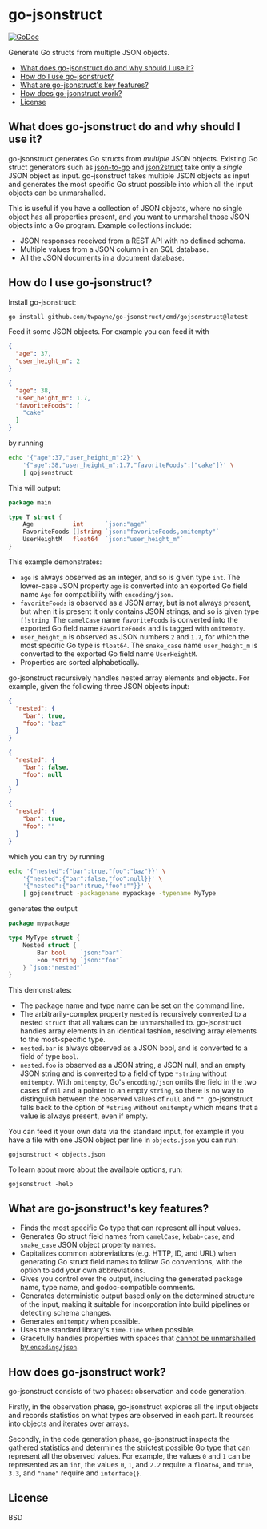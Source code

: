 # go-jsonstruct

[![GoDoc](https://godoc.org/github.com/twpayne/go-jsonstruct?status.svg)](https://godoc.org/github.com/twpayne/go-jsonstruct)

Generate Go structs from multiple JSON objects.

* [What does go-jsonstruct do and why should I use it?](#what-does-go-jsonstruct-do-and-why-should-i-use-it)
* [How do I use go-jsonstruct?](#how-do-i-use-go-jsonstruct)
* [What are go-jsonstruct's key features?](#what-are-go-jsonstructs-key-features)
* [How does go-jsonstruct work?](#how-does-go-jsonstruct-work)
* [License](#license)

## What does go-jsonstruct do and why should I use it?

go-jsonstruct generates Go structs from *multiple* JSON objects. Existing Go
struct generators such as [json-to-go](https://mholt.github.io/json-to-go/) and
[json2struct](http://json2struct.mervine.net/) take only a *single* JSON object
as input. go-jsonstruct takes multiple JSON objects as input and generates the
most specific Go struct possible into which all the input objects can be
unmarshalled.

This is useful if you have a collection of JSON objects, where no single object
has all properties present, and you want to unmarshal those JSON objects into a
Go program. Example collections include:

* JSON responses received from a REST API with no defined schema.
* Multiple values from a JSON column in an SQL database.
* All the JSON documents in a document database.

## How do I use go-jsonstruct?

Install go-jsonstruct:

```sh
go install github.com/twpayne/go-jsonstruct/cmd/gojsonstruct@latest
```

Feed it some JSON objects. For example you can feed it with

```json
{
  "age": 37,
  "user_height_m": 2
}

{
  "age": 38,
  "user_height_m": 1.7,
  "favoriteFoods": [
    "cake"
  ]
}
```

by running

```sh
echo '{"age":37,"user_height_m":2}' \
    '{"age":38,"user_height_m":1.7,"favoriteFoods":["cake"]}' \
    | gojsonstruct
```

This will output:

```go
package main

type T struct {
    Age           int      `json:"age"`
    FavoriteFoods []string `json:"favoriteFoods,omitempty"`
    UserHeightM   float64  `json:"user_height_m"`
}
```

This example demonstrates:

* `age` is always observed as an integer, and so is given type `int`. The
  lower-case JSON property `age` is converted into an exported Go field name
  `Age` for compatibility with `encoding/json`.
* `favoriteFoods` is observed as a JSON array, but is not always present, but
  when it is present it only contains JSON strings, and so is given type
  `[]string`. The `camelCase` name `favoriteFoods` is converted into the
  exported Go field name `FavoriteFoods` and is tagged with `omitempty`.
* `user_height_m` is observed as JSON numbers `2` and `1.7`, for which the most
  specific Go type is `float64`. The `snake_case` name `user_height_m` is
  converted to the exported Go field name `UserHeightM`.
* Properties are sorted alphabetically.

go-jsonstruct recursively handles nested array elements and objects. For
example, given the following three JSON objects input:

```json
{
  "nested": {
    "bar": true,
    "foo": "baz"
  }
}

{
  "nested": {
    "bar": false,
    "foo": null
  }
}

{
  "nested": {
    "bar": true,
    "foo": ""
  }
}
```

which you can try by running

```sh
echo '{"nested":{"bar":true,"foo":"baz"}}' \
    '{"nested":{"bar":false,"foo":null}}' \
    '{"nested":{"bar":true,"foo":""}}' \
    | gojsonstruct -packagename mypackage -typename MyType
```

generates the output

```go
package mypackage

type MyType struct {
    Nested struct {
        Bar bool    `json:"bar"`
        Foo *string `json:"foo"`
    } `json:"nested"`
}
```

This demonstrates:

* The package name and type name can be set on the command line.
* The arbitrarily-complex property `nested` is recursively converted to a nested
  `struct` that all values can be unmarshalled to. go-jsonstruct handles array
  elements in an identical fashion, resolving array elements to the
  most-specific type.
* `nested.bar` is always observed as a JSON bool, and is converted to a field of
  type `bool`.
* `nested.foo` is observed as a JSON string, a JSON null, and an empty JSON
  string and is converted to a field of type `*string` without `omitempty`. With
  `omitempty`, Go's `encoding/json` omits the field in the two cases of  `nil`
  and a pointer to an empty `string`, so there is no way to distinguish between
  the observed values of `null` and `""`. go-jsonstruct falls back to the option
  of `*string` without `omitempty` which means that a value is always present,
  even if empty.

You can feed it your own data via the standard input, for example if you have a
file with one JSON object per line in `objects.json` you can run:

    gojsonstruct < objects.json

To learn about more about the available options, run:

    gojsonstruct -help

## What are go-jsonstruct's key features?

* Finds the most specific Go type that can represent all input values.
* Generates Go struct field names from  `camelCase`, `kebab-case`, and
  `snake_case` JSON object property names.
* Capitalizes common abbreviations (e.g. HTTP, ID, and URL) when
  generating Go struct field names to follow Go conventions, with the option to
  add your own abbreviations.
* Gives you control over the output, including the generated package name, type
  name, and godoc-compatible comments.
* Generates deterministic output based only on the determined structure of the
  input, making it suitable for incorporation into build pipelines or detecting
  schema changes.
* Generates `omitempty` when possible.
* Uses the standard library's `time.Time` when possible.
* Gracefully handles properties with spaces that [cannot be unmarshalled by
  `encoding/json`](https://github.com/golang/go/issues/18531).

## How does go-jsonstruct work?

go-jsonstruct consists of two phases: observation and code generation.

Firstly, in the observation phase, go-jsonstruct explores all the input objects
and records statistics on what types are observed in each part. It recurses into
objects and iterates over arrays.

Secondly, in the code generation phase, go-jsonstruct inspects the gathered
statistics and determines the strictest possible Go type that can represent all
the observed values. For example, the values `0` and `1` can be represented as
an `int`, the values `0`, `1`, and `2.2` require a `float64`, and `true`, `3.3`,
and `"name"` require and `interface{}`.

## License

BSD
